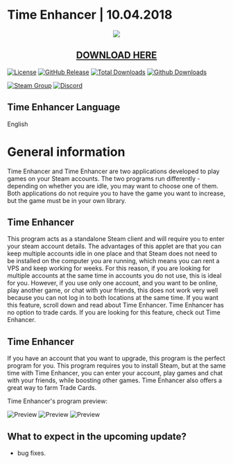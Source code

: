 # Time Enhancer | 10.04.2018
<p align="center">
  <img src="https://i.imgur.com/gRcTb6V.png"/>
  <h2 align="center"><a href="https://github.com/Crpsem/TimeEnhancer/releases">DOWNLOAD HERE</a></h2>
</p>

[![License](https://img.shields.io/github/license/Crpsem/TimeEnhancer.svg?label=License&maxAge=86400)](./LICENSE)
[![GitHub Release](https://img.shields.io/github/release/Crpsem/TimeEnhancer.svg?label=Latest&maxAge=60)](https://github.com/Crpsem/TimeEnhancer/releases/latest)
[![Total Downloads](https://img.shields.io/badge/Total%20Downloads-100k-brightgreen.svg)](https://github.com/Crpsem/TimeEnhancer/releases/latest)
[![Github Downloads](https://img.shields.io/github/downloads/Crpsem/TimeEnhancer/latest/total.svg?label=Downloads%20for%20latest&maxAge=60)](https://github.com/Crpsem/TimeEnhancer/releases/latest)

[![Steam Group](https://img.shields.io/badge/Steam-group-yellowgreen.svg)](https://steamcommunity.com/groups/Warriqrs)
[![Discord](https://img.shields.io/badge/Discord-join-yellowgreen.svg)](https://discord.gg/U3wk8sA)

## Time Enhancer Language

English

# General information

Time Enhancer and Time Enhancer are two applications developed to play games on your Steam accounts. The two programs run differently - depending on whether you are idle, you may want to choose one of them. Both applications do not require you to have the game you want to increase, but the game must be in your own library.


## Time Enhancer

This program acts as a standalone Steam client and will require you to enter your steam account details. The advantages of this applet are that you can keep multiple accounts idle in one place and that Steam does not need to be installed on the computer you are running, which means you can rent a VPS and keep working for weeks. For this reason, if you are looking for multiple accounts at the same time in accounts you do not use, this is ideal for you. However, if you use only one account, and you want to be online, play another game, or chat with your friends, this does not work very well because you can not log in to both locations at the same time. If you want this feature, scroll down and read about Time Enhancer. Time Enhancer has no option to trade cards. If you are looking for this feature, check out Time Enhancer.


## Time Enhancer

If you have an account that you want to upgrade, this program is the perfect program for you. This program requires you to install Steam, but at the same time with Time Enhancer, you can enter your account, play games and chat with your friends, while boosting other games. Time Enhancer also offers a great way to farm Trade Cards.

Time Enhancer's program preview:

![Preview](https://i.imgur.com/PTHQCro.png)
![Preview](https://i.imgur.com/ijpjeSX.png)
![Preview](https://i.imgur.com/fSkFL3G.png)

## What to expect in the upcoming update?

* bug fixes.
